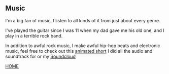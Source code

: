 ## Music

I'm a big fan of music, I listen to all kinds of it from just about every genre. 

I've played the guitar since I was 11 when my dad gave me his old one, and I play in a terrible rock band.

In addition to awful rock music, I make awful hip-hop beats and electronic music, feel free to check out this [animated short](https://www.youtube.com/watch?v=3s3qSr79NeQ&t=2s) I did all the audio and soundtrack for or my [Soundcloud](https://soundcloud.com/user-980774474-979462562)






[HOME](https://github.com/danieljclubb/IT1000-Final/blob/master/README.md)
